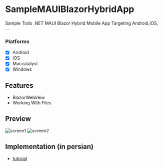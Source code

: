 # SampleMAUIBlazorHybridApp

Sample Todo .NET MAUI Blazor Hybrid Mobile App Targeting Android,iOS, ...

### Platforms

- [x] Android
- [x] iOS
- [x] Maccatalyst
- [x] Windows

## Features
* BlazorWebVeiw
* Working With Files

## Preview
![screen1](https://user-images.githubusercontent.com/37259423/217803297-44b9421a-c249-45a7-9c32-e1af439f638a.png)
![screen2](https://user-images.githubusercontent.com/37259423/217803310-6d8b4ec6-dd26-4960-a33c-065e99eafec5.png)

## Implementation (in persian)
* [tutorial](https://www.youtube.com/watch?v=xuBEt7p6BBk)
